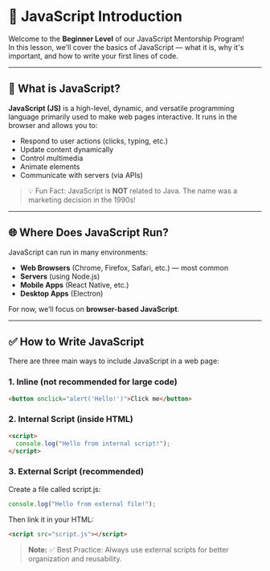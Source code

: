# 🚀 JavaScript Introduction

Welcome to the **Beginner Level** of our JavaScript Mentorship Program!  
In this lesson, we'll cover the basics of JavaScript — what it is, why it's important, and how to write your first lines of code.

---

## 📌 What is JavaScript?

**JavaScript (JS)** is a high-level, dynamic, and versatile programming language primarily used to make web pages interactive. It runs in the browser and allows you to:

- Respond to user actions (clicks, typing, etc.)
- Update content dynamically
- Control multimedia
- Animate elements
- Communicate with servers (via APIs)

> 💡 Fun Fact: JavaScript is **NOT** related to Java. The name was a marketing decision in the 1990s!

---

## 🌐 Where Does JavaScript Run?

JavaScript can run in many environments:

- **Web Browsers** (Chrome, Firefox, Safari, etc.) — most common
- **Servers** (using Node.js)
- **Mobile Apps** (React Native, etc.)
- **Desktop Apps** (Electron)

For now, we’ll focus on **browser-based JavaScript**.

---

## ✅ How to Write JavaScript

There are three main ways to include JavaScript in a web page:

### 1. Inline (not recommended for large code)
```html
<button onclick="alert('Hello!')">Click me</button>
```

### 2. Internal Script (inside HTML)
```html
<script>
  console.log("Hello from internal script!");
</script>
```

### 3. External Script (recommended)
Create a file called script.js:
```javascript
console.log("Hello from external file!");
```


Then link it in your HTML:
```html
<script src="script.js"></script>
```

> **Note:** ✅ Best Practice: Always use external scripts for better organization and reusability.
